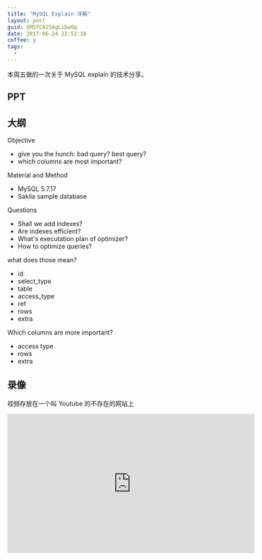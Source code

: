 ```yaml
---
title: "MySQL Explain 详解"
layout: post
guid: GM5fCA15AgLibw0q
date: 2017-06-24 22:52:10
coffee: y
tags:
  -
---
```


本周五做的一次关于 MySQL explain 的技术分享。


## PPT

<script async class="speakerdeck-embed" data-id="c12fac76b5304395a6c7c87f8e9b618a" data-ratio="1.41436464088398" src="//speakerdeck.com/assets/embed.js"></script>


## 大纲

Objective

- give you the hunch: bad query? best query?
- which columns are most important?


Material and Method

- MySQL 5.7.17
- Sakila sample database


Questions

- Shall we add indexes?
- Are indexes efficient?
- What's executation plan of optimizer?
- How to optimize queries?


what does those mean?

- id
- select_type
- table
- access_type
- ref
- rows
- extra


Which columns are more important?

- access type
- rows
- extra


## 录像

视频存放在一个叫 Youtube 的不存在的网站上

<iframe width="560" height="315" src="https://www.youtube.com/embed/3U-qFPlCLlM" frameborder="0" allowfullscreen></iframe>
